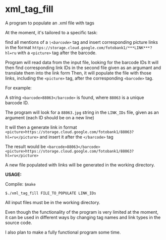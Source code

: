 # xml_tag_fill
A program to populate an .xml file with tags

At the moment, it's tailored to a specific task:



find all mentions of a _`\<barcode>`_ tag and insert corresponding picture links in the format
     `https://storage.cloud.google.com/fotobank1/***LINK***?hl=ru` with a `<picture>` tag after the barcode.
     
Program will read data from the input file, looking for the barcode IDs
It will then find corresponding link IDs in the second file given as an argumant and translate them into the link form
Then, it will populate the file with those links, including the `<picture>` tag, after the corresponding `<barcode>` tag.



For example:

A string `<barcode>88063</barcode>` is found, where `88063` is a unique barcode ID.

The program will look for a `88063.jpg` string in the `LINK_IDs` file, given as an argument (each ID should be on a new line)

It will then a generate link in format `<picture>https://storage.cloud.google.com/fotobank1/88063?hl=ru</picture>` and insert it after the `</barcode>` tag

The result would be `<barcode>88063</barcode><picture>https://storage.cloud.google.com/fotobank1/88063?hl=ru</picture>`
     
A new file populated with links will be generated in the working directory.



**USAGE:**

Compile: `$make`

`$./xml_tag_fill FILE_TO_POPULATE LINK_IDs`

All input files must be in the working directory.



Even though the functionality of the program is very limited at the moment, it can be used in different ways by changing 
tag names and link types in the source code.

I also plan to make a fully functional program some time.